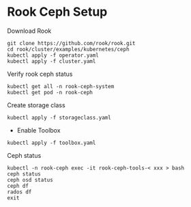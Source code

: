 # Rook Ceph Setup
Download Rook
```
git clone https://github.com/rook/rook.git
cd rook/cluster/examples/kubernetes/ceph
kubectl apply -f operator.yaml
kubectl apply -f cluster.yaml
```
Verify rook ceph status
```
kubectl get all -n rook-ceph-system
kubectl get pod -n rook-ceph
```
Create storage class
```
kubectl apply -f storageclass.yaml
```
* Enable Toolbox
```
kubectl apply -f toolbox.yaml
```
Ceph status
```
kubectl -n rook-ceph exec -it rook-ceph-tools-< xxx > bash
ceph status
ceph osd status
ceph df
rados df
exit
```